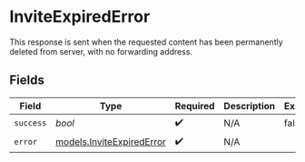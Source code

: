 # InviteExpiredError

This response is sent when the requested content has been permanently deleted from server, with no forwarding address.


## Fields

| Field                                                        | Type                                                         | Required                                                     | Description                                                  | Example                                                      |
| ------------------------------------------------------------ | ------------------------------------------------------------ | ------------------------------------------------------------ | ------------------------------------------------------------ | ------------------------------------------------------------ |
| `success`                                                    | *bool*                                                       | :heavy_check_mark:                                           | N/A                                                          | false                                                        |
| `error`                                                      | [models.InviteExpiredError](../models/inviteexpirederror.md) | :heavy_check_mark:                                           | N/A                                                          |                                                              |